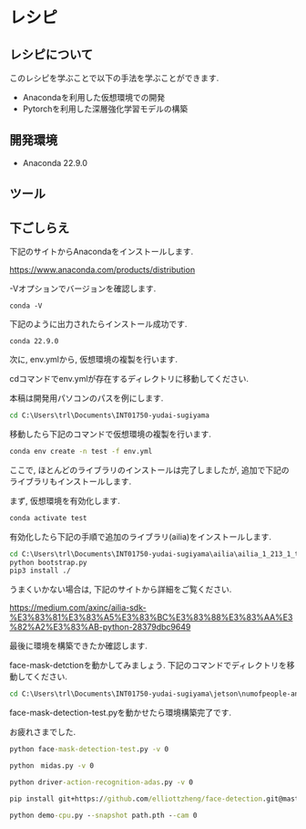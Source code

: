 # レシピ
## レシピについて

このレシピを学ぶことで以下の手法を学ぶことができます.

- Anacondaを利用した仮想環境での開発
- Pytorchを利用した深層強化学習モデルの構築

## 開発環境

- Anaconda 22.9.0

## ツール


## 下ごしらえ

下記のサイトからAnacondaをインストールします.

https://www.anaconda.com/products/distribution

-Vオプションでバージョンを確認します.

```cmd:cmd
conda -V
```

下記のように出力されたらインストール成功です.

```cmd:output
conda 22.9.0
```

次に, env.ymlから, 仮想環境の複製を行います.


cdコマンドでenv.ymlが存在するディレクトリに移動してください.

本稿は開発用パソコンのパスを例にします.

```cmd
cd C:\Users\trl\Documents\INT01750-yudai-sugiyama
```

移動したら下記のコマンドで仮想環境の複製を行います.

```cmd
conda env create -n test -f env.yml
```

ここで, ほとんどのライブラリのインストールは完了しましたが, 追加で下記のライブラリもインストールします.

まず, 仮想環境を有効化します.

```cmd
conda activate test
```

有効化したら下記の手順で追加のライブラリ(ailia)をインストールします.

```cmd
cd C:\Users\trl\Documents\INT01750-yudai-sugiyama\ailia\ailia_1_213_1_trial\python
python bootstrap.py
pip3 install ./
```

うまくいかない場合は, 下記のサイトから詳細をご覧ください.

https://medium.com/axinc/ailia-sdk-%E3%83%81%E3%83%A5%E3%83%BC%E3%83%88%E3%83%AA%E3%82%A2%E3%83%AB-python-28379dbc9649

最後に環境を構築できたか確認します.

face-mask-detctionを動かしてみましょう.
下記のコマンドでディレクトリを移動してください.


```cmd
cd C:\Users\trl\Documents\INT01750-yudai-sugiyama\jetson\numofpeople-and-position\face-mask-detection
```

face-mask-detection-test.pyを動かせたら環境構築完了です.

お疲れさまでした.

```cmd
python face-mask-detection-test.py -v 0
```

```cmd
python　midas.py -v 0
```

```cmd
python driver-action-recognition-adas.py -v 0
```

```cmd
pip install git+https://github.com/elliottzheng/face-detection.git@master
```

```cmd
python demo-cpu.py --snapshot path.pth --cam 0
```





